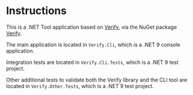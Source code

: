 # Instructions

This is a .NET Tool application based on [Verify](https://github.com/VerifyTests/Verify), via the NuGet package [Verify](https://www.nuget.org/packages/Verify).

The main application is located in `Verify.Cli`, which is a .NET 9 console application.

Integration tests are located in `Verify.Cli.Tests`, which is a .NET 9 test project.

Other additional tests to validate both the Verify library and the CLI tool are located in `Verify.Other.Tests`, which is a .NET 9 test project.
